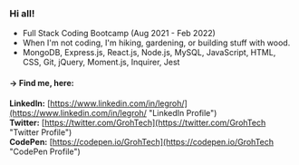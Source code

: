 ### Hi all!

- Full Stack Coding Bootcamp (Aug 2021 - Feb 2022)
- When I'm not coding, I'm hiking, gardening, or building stuff with wood.
- MongoDB, Express.js, React.js, Node.js, MySQL, JavaScript, HTML, CSS, Git, jQuery, Moment.js, Inquirer, Jest

 
#### &#8594; Find me, here:<br/>
**LinkedIn:** [https://www.linkedin.com/in/legroh/](https://www.linkedin.com/in/legroh/ "LinkedIn Profile")<br/> 
**Twitter:** [https://twitter.com/GrohTech](https://twitter.com/GrohTech "Twitter Profile")<br/>
**CodePen:** [https://codepen.io/GrohTech](https://codepen.io/GrohTech "CodePen Profile")<br/>
